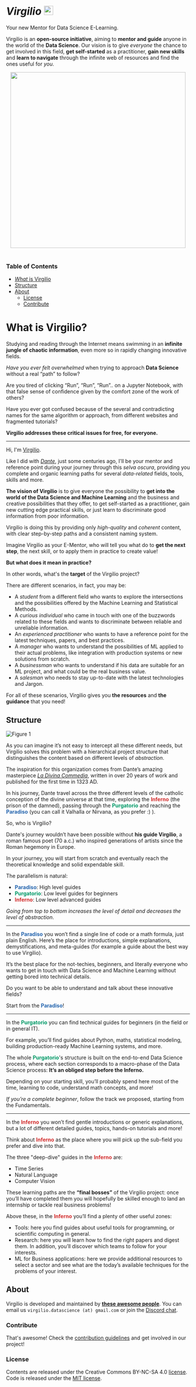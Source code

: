 # <div class="title">*Virgilio* <a style="display:inline" href="https://github.com/Virgili0/Virgilio"><img alt="GitHub stars" style="display:inline" src="https://img.shields.io/github/stars/Virgili0/Virgilio?style=social" height="25px"></a></div> 
 <div class="subtitle">Your new Mentor for Data Science E-Learning.</div>

<!-- 
     Responsive Image Map 
     https://www.zaneray.com/responsive-image-map/


<div style="position: relative;">
  <img src="paradiso_basic.png">
  <a href="paradiso/demystification-ai-ml-dl" title="Demystification AI ML DL" style="position: absolute; left: 16.95%; top: 53.59%; width: 5.55%; height: 3.13%; z-index: 2;"></a>
</div>

<div style="position: relative;">
  <img src="inferno_basic.png">
  <a href="inferno/computer-vision/introduction-to-computer-vision" title="Introduction to CV" style="position: absolute; left: 27.58%; top: 46.41%; width: 7.73%; height: 6.72%; z-index: 2;"></a>
</div>


-->
Virgilio is an **open-source initiative**, aiming to **mentor and guide** anyone in the world of the **Data Science**.
Our vision is to give *everyone* the chance to get involved in this field, **get self-started** as a practitioner, **gain new skills** and **learn to navigate** through the infinite web of resources and find the ones useful for *you*.


<div style="text-align:center"><img style="text-align:center" width="480px" src="https://upload.wikimedia.org/wikipedia/commons/c/ce/Virgil_.jpg"/></div>

<br>

### Table of Contents

- [*What* is Virgilio](#what-is-virgilio)
- [Structure](#structure)
- [About](#About)
  * [License](#license)
  * [Contribute](#contribute)


# What is Virgilio?

Studying and reading through the Internet means swimming in an **infinite jungle of chaotic information**, even more so in rapidly changing innovative fields. 

_Have you ever felt overwhelmed_ when trying to approach **Data Science** without a real “path” to follow? 

Are you tired of clicking “Run”, “Run”, “Run”.. on a Jupyter Notebook, with that false sense of confidence given by the comfort zone of the work of others?

Have you ever got confused because of the several and contradicting names for the same algorithm or approach, from different websites and fragmented tutorials? 

**Virgilio addresses these critical issues for free, for everyone.**

---

Hi, I'm [Virgilio](https://en.wikipedia.org/wiki/Virgil).

Like I did with *[Dante](https://en.wikipedia.org/wiki/Dante_Alighieri)*, just some centuries ago, I'll be your mentor and reference point during your journey through this *selva oscura*, providing you complete and organic learning paths for several _data-related_ fields, tools, skills and more.

**The vision of Virgilio** is to give everyone the possibility to **get into the world of the Data Science and Machine Learning** and the business and creative possibilities that they offer, to get self-started as a practitioner, gain new cutting edge practical skills, or just learn to discriminate good information from poor information.

Virgilio is doing this by providing only _high-quality_ and _coherent_ content, with clear step-by-step paths and a consistent naming system.

Imagine Virgilio as your E-Mentor, who will tell you what do to **get the next step**, the next skill, or to apply them in practice to create value!

**But what does it mean in practice?**

In other words, what's the **target** of the Virgilio project?

There are different scenarios, in fact, you may be:

- A *student* from a different field who wants to explore the intersections and the possibilities offered by the Machine Learning and Statistical Methods.
- A *curious individual* who came in touch with one of the buzzwords related to these fields and wants to discriminate between reliable and unreliable information.
- An *experienced practitioner* who wants to have a reference point for the latest techniques, papers, and best practices.
- A *manager* who wants to understand the possibilities of ML applied to their actual problems, like integration with production systems or new solutions from scratch.
- A *businessman* who wants to understand if his data are suitable for an ML project, and what could be the real business value.
- A *salesman* who needs to stay up-to-date with the latest technologies and Jargon.

For all of these scenarios, Virgilio gives you **the resources** and **the guidance** that you need!

## Structure

![Figure 1](map.PNG "1") 

As you can imagine it’s not easy to intercept all these different needs, but Virgilio solves this problem with a hierarchical project structure that distinguishes the content based on different levels of *abstraction*.

The inspiration for this organization comes from Dante’s amazing masterpiece [*La Divina Commedia*](https://en.wikipedia.org/wiki/Divina_Commedia), written in over 20 years of work and published for the first time in 1323 AD.

In his journey, Dante travel across the three different levels of the catholic conception of the divine universe at that time, exploring the <span style="font-weight: bold; color: #D22C2C">Inferno</span> (the prison of the damned), passing through the <span style="font-weight: bold; color: #009967">Purgatorio</span> and reaching the <span style="font-weight: bold; color: #2565AE">Paradiso</span> (you can call it Valhalla or Nirvana, as you prefer :) ).

So, who is Virgilio?

Dante's journey wouldn’t have been possible without **his guide Virgilio**, a roman famous poet (70 a.c.) who inspired generations of artists since the Roman hegemony in Europe.

In your journey, you will start from scratch and eventually reach the theoretical knowledge and solid expendable skill.

The parallelism is natural:

- <span style="font-weight: bold; color: #2565AE">Paradiso</span>: High level guides
- <span style="font-weight: bold; color: #009967">Purgatorio</span>: Low level guides for beginners
- <span style="font-weight: bold; color: #D22C2C">Inferno</span>: Low level advanced guides

_Going from top to bottom increases the level of detail and decreases the level of abstraction_. 

---
In the <span style="font-weight: bold; color: #2565AE">Paradiso</span> you won’t find a single line of code or a math formula, just plain English. 
Here’s the place for introductions, simple explanations, demystifications, and meta-guides (for example a guide about the best way to use Virgilio). 

It’s the best place for the not-techies, beginners, and literally everyone who wants to get in touch with Data Science and Machine Learning without getting bored into technical details. 

Do you want to be able to understand and talk about these innovative fields?

Start from the <span style="font-weight: bold; color: #2565AE">Paradiso</span>!

---

In the <span style="font-weight: bold; color: #009967">Purgatorio</span> you can find technical guides for beginners (in the field or in general IT). 

For example, you’ll find guides about Python, maths, statistical modeling, building production-ready Machine Learning systems, and more. 

The whole <span style="font-weight: bold; color: #009967">Purgatorio</span>'s structure is built on the end-to-end Data Science process, where each section corresponds to a macro-phase of the Data Science process: **It’s an obliged step before the Inferno.** 

Depending on your starting skill, you’ll probably spend here most of the time, learning to code, understand math concepts, and more! 

_If you’re a complete beginner_, follow the track we proposed, starting from the Fundamentals.

---

In the <span style="font-weight: bold; color: #D22C2C">Inferno</span> you won’t find gentle introductions or generic explanations, but a lot of different detailed guides, topics, hands-on tutorials and more!

Think about <span style="font-weight: bold; color: #D22C2C">Inferno</span> as the place where you will pick up the sub-field you prefer and dive into that. 

The three "deep-dive" guides in the <span style="font-weight: bold; color: #D22C2C">Inferno</span> are:

- Time Series 
- Natural Language 
- Computer Vision

These learning paths are the **“final bosses”** of the Virgilio project: 
once you’ll have completed them you will hopefully be skilled enough to land an internship or tackle real business problems!

Above these, in the <span style="font-weight: bold; color: #D22C2C">Inferno</span> you’ll find a plenty of other useful zones:

- Tools: here you find guides about useful tools for programming, or scientific computing in general. 
- Research: here you will learn how to find the right papers and digest them. In addition, you’ll discover which teams to follow for your interests.
- ML for Business applications: here we provide additional resources to select a sector and see what are the today’s available techniques for the problems of your interest.

## About

Virgilio is developed and maintained by [**these awesome people**](docs/contributors.md).
You can email us `virgilio.datascience (at) gmail.com` or join the [Discord chat](https://discord.gg/UpQ8bb7).

### Contribute

That's awesome! Check the [contribution guidelines](docs/contributing.md) and get involved in our project!

### License

Contents are released under the Creative Commons BY-NC-SA 4.0 [license](https://github.com/virgili0/Virgilio/blob/dev/LICENSE). Code is released under the [MIT license](https://github.com/virgili0/Virgilio/blob/dev/.vuepress/LICENSE).
